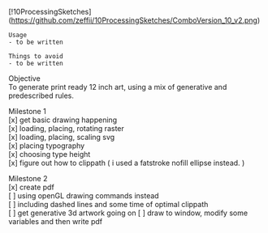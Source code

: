 [!10ProcessingSketches]  (https://github.com/zeffii/10ProcessingSketches/ComboVersion_10_v2.png)

    Usage  
    - to be written  

    Things to avoid  
    - to be written  

Objective  
To generate print ready 12 inch art, using a mix of generative and predescribed rules.
  
Milestone 1  
[x] get basic drawing happening  
[x] loading, placing, rotating raster  
[x] loading, placing, scaling svg  
[x] placing typography  
[x] choosing type height  
[x] figure out how to clippath ( i used a fatstroke nofill ellipse instead. )  
  
Milestone 2  
[x] create pdf  
[ ] using openGL drawing commands instead  
[ ] including dashed lines and some time of optimal clippath  
[ ] get generative 3d artwork going on
[ ] draw to window, modify some variables and then write pdf